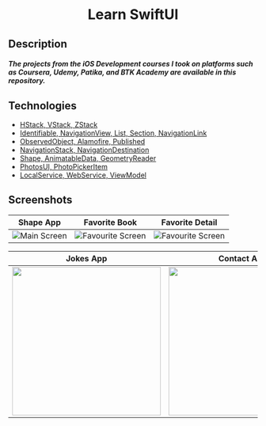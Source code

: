 <h1 align="center">
Learn SwiftUI
</h1>

## Description
##### The projects from the iOS Development courses I took on platforms such as Coursera, Udemy, Patika, and BTK Academy are available in this repository.

## Technologies
- [HStack, VStack, ZStack](https://github.com/Yakupacs/Learn-SwiftUI/tree/main)
- [Identifiable, NavigationView, List, Section, NavigationLink](https://github.com/Yakupacs/Learn-SwiftUI/tree/main/FavoriteBook)
- [ObservedObject, Alamofire, Published](https://github.com/Yakupacs/Learn-SwiftUI/tree/main/JokesApp)
- [NavigationStack, NavigationDestination](https://github.com/Yakupacs/Learn-SwiftUI/tree/main/NavigationStack)
- [Shape, AnimatableData, GeometryReader](https://github.com/Yakupacs/Learn-SwiftUI/tree/main/CircularShape)
- [PhotosUI, PhotoPickerItem](https://github.com/Yakupacs/Learn-SwiftUI/tree/main/PhotoPicker)
- [LocalService, WebService, ViewModel](https://github.com/Yakupacs/Learn-SwiftUI/tree/main/ContactApp)

## Screenshots

| Shape App | Favorite Book | Favorite Detail |
| ----------- | ---------------- | ---------------- |
| ![Main Screen](https://github.com/Yakupacs/Learn-SwiftUI/assets/73075252/4cba68b7-0b82-4c9a-981d-7a1f49637017) | ![Favourite Screen](https://github.com/Yakupacs/Learn-SwiftUI/assets/73075252/e0c12cd7-4318-47af-b46c-06a1703d22ea) | ![Favourite Screen](https://github.com/Yakupacs/Learn-SwiftUI/assets/73075252/c6684ee7-2989-4442-8658-f43ccff4fad1) |

| Jokes App | Contact App | 
| ----------- | ----------- |
| <img width="300px" src="https://github.com/Yakupacs/Learn-SwiftUI/assets/73075252/731e6f41-9ed8-4604-9baf-cc38f839fe82"> | <img width="300px" src="https://github.com/Yakupacs/Learn-SwiftUI/assets/73075252/4d7ae3a1-f38f-4ef4-9540-13142b044c62"> | 

